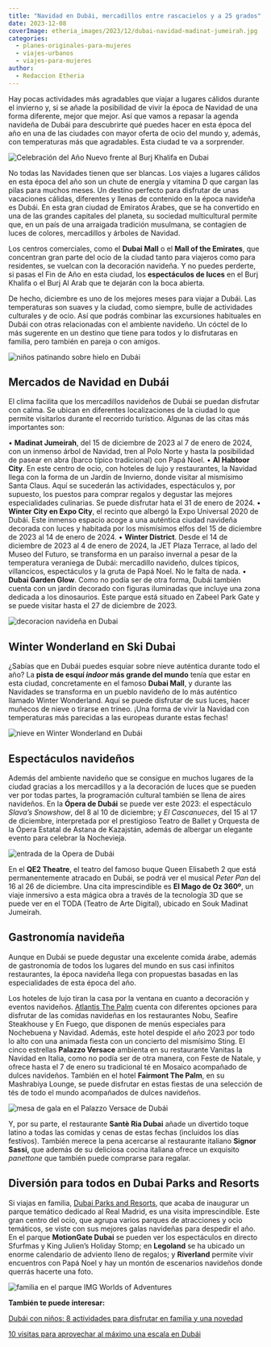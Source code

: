 ```yaml
---
title: "Navidad en Dubái, mercadillos entre rascacielos y a 25 grados"
date: 2023-12-08
coverImage: etheria_images/2023/12/dubai-navidad-madinat-jumeirah.jpg
categories: 
  - planes-originales-para-mujeres
  - viajes-urbanos
  - viajes-para-mujeres
author: 
  - Redaccion Etheria
---
```


Hay pocas actividades más agradables que viajar a lugares cálidos durante el invierno y, 
si se añade la posibilidad de vivir la época de Navidad de una forma diferente, mejor 
que mejor. Así que vamos a repasar la agenda navideña de Dubái para descubrirte qué 
puedes hacer en esta época del año en una de las ciudades con mayor oferta de ocio del 
mundo y, además, con temperaturas más que agradables. Esta ciudad te va a sorprender. 

![Celebración del Año Nuevo frente al Burj Khalifa en Dubai](etheria_images/2023/12/dubai-burj-khalifa-ano-nuevo-667x1000.jpg "Celebración del Año Nuevo frente al Burj Khalifa. © Turismo de Dubái.")

No todas las Navidades tienen que ser blancas. Los viajes a lugares cálidos en esta 
época del año son un chute de energía y vitamina D que cargan las pilas para muchos 
meses. Un destino perfecto para disfrutar de unas vacaciones cálidas, diferentes y 
llenas de contenido en la época navideña es Dubái. En esta gran ciudad de Emiratos 
Árabes, que se ha convertido en una de las grandes capitales del planeta, su sociedad 
multicultural permite que, en un país de una arraigada tradición musulmana, se contagien 
de luces de colores, mercadillos y árboles de Navidad. 

Los centros comerciales, como el **Dubai Mall** o el **Mall of the Emirates**, que 
concentran gran parte del ocio de la ciudad tanto para viajeros como para residentes, se 
vuelcan con la decoración navideña. Y no puedes perderte, si pasas el Fin de Año en esta 
ciudad, los **espectáculos de luces** en el Burj Khalifa o el Burj Al Arab que te 
dejarán con la boca abierta. 

De hecho, diciembre es uno de los mejores meses para viajar a Dubái. Las temperaturas 
son suaves y la ciudad, como siempre, bulle de actividades culturales y de ocio. Así que 
podrás combinar las excursiones habituales en Dubái con otras relacionadas con el 
ambiente navideño. Un cóctel de lo más sugerente en un destino que tiene para todos y lo 
disfrutaras en familia, pero también en pareja o con amigos. 

![niños patinando sobre hielo en Dubái](etheria_images/2023/12/dubai-navidad-patinaje-hielo.jpg "Aunque Dubái viva un eterno verano en Navidad es posible patinar sobre hielo. © Turismo de Dubái.")

## Mercados de Navidad en Dubái

El clima facilita que los mercadillos navideños de Dubái se puedan disfrutar con calma. 
Se ubican en diferentes localizaciones de la ciudad lo que permite visitarlos durante el 
recorrido turístico. Algunas de las citas más importantes son: 

• **Madinat Jumeirah**, del 15 de diciembre de 2023 al 7 de enero de 2024, con un 
inmenso árbol de Navidad, tren al Polo Norte y hasta la posibilidad de pasear en abra 
(barco típico tradicional) con Papá Noel. • **Al Habtoor City**. En este centro de ocio, 
con hoteles de lujo y restaurantes, la Navidad llega con la forma de un Jardín de 
Invierno, donde visitar al mismísimo Santa Claus. Aquí se sucederán las actividades, 
espectáculos y, por supuesto, los puestos para comprar regalos y degustar las mejores 
especialidades culinarias. Se puede disfrutar hata el 31 de enero de 2024. • **Winter 
City en Expo City**, el recinto que albergó la Expo Universal 2020 de Dubái. Este 
inmenso espacio acoge a una auténtica ciudad navideña decorada con luces y habitada por 
los mismísimos elfos del 15 de diciembre de 2023 al 14 de enero de 2024. • **Winter 
District**. Desde el 14 de diciembre de 2023 al 4 de enero de 2024, la JET Plaza 
Terrace, al lado del Museo del Futuro, se transforma en un paraíso invernal a pesar de 
la temperatura veraniega de Dubái: mercadillo navideño, dulces típicos, villancicos, 
espectáculos y la gruta de Papá Noel. No le falta de nada. • **Dubai Garden Glow**. Como 
no podía ser de otra forma, Dubái también cuenta con un jardín decorado con figuras 
iluminadas que incluye una zona dedicada a los dinosaurios. Este parque está situado en 
Zabeel Park Gate y se puede visitar hasta el 27 de diciembre de 2023. 

![decoracion navideña en Dubai](etheria_images/2023/12/dubai-navidad-madinat-jumeirah.jpg "En Madinat Jumeirah se celebra un bonito mercado de Navidad.")

## Winter Wonderland en Ski Dubai

¿Sabías que en Dubái puedes esquiar sobre nieve auténtica durante todo el año? La 
**pista de esquí _indoor_ más grande del mundo** tenía que estar en esta ciudad, 
concretamente en el famoso **Dubai Mall**, y durante las Navidades se transforma en un 
pueblo navideño de lo más auténtico llamado Winter Wonderland. Aquí se puede disfrutar 
de sus luces, hacer muñecos de nieve o tirarse en trineo. ¡Una forma de vivir la Navidad 
con temperaturas más parecidas a las europeas durante estas fechas! 

![nieve en Winter Wonderland en Dubái](etheria_images/2023/12/dubai-navidad-ski-dubai.jpg "Winter Wonderland lleva un pueblo navideño al corazón del Dubai Mall. © Turismo de Dubái.")

## Espectáculos navideños

Además del ambiente navideño que se consigue en muchos lugares de la ciudad gracias a 
los mercadillos y a la decoración de luces que se pueden ver por todas partes, la 
programación cultural también se llena de aires navideños. En la **Ópera de Dubái** se 
puede ver este 2023: el espectáculo _Slava’s Snowshow_, del 8 al 10 de diciembre; y _El 
Cascanueces_, del 15 al 17 de diciembre, interpretada por el prestigioso Teatro de 
Ballet y Orquesta de la Ópera Estatal de Astana de Kazajstán, además de albergar un 
elegante evento para celebrar la Nochevieja. 

![entrada de la Opera de Dubái](etheria_images/2023/12/Dubai-navidad-Opera-House-.jpg "Los espectáculos de la Ópera de Dubái son una cita imprescindible en las Navidades. © Turismo de Dubái.")

En el **QE2 Theatre**, el teatro del famoso buque Queen Elisabeth 2 que está 
permanentemente atracado en Dubái, se podrá ver el musical _Peter Pan_ del 16 al 26 de 
diciembre. Una cita imprescindible es **El Mago de Oz 360º**, un viaje inmersivo a esta 
mágica obra a través de la tecnología 3D que se puede ver en el TODA (Teatro de Arte 
Digital), ubicado en Souk Madinat Jumeirah. 

## Gastronomía navideña

Aunque en Dubái se puede degustar una excelente comida árabe, además de gastronomía de 
todos los lugares del mundo en sus casi infinitos restaurantes, la época navideña llega 
con propuestas basadas en las especialidades de esta época del año. 

Los hoteles de lujo tiran la casa por la ventana en cuanto a decoración y eventos 
navideños. [Atlantis The Palm](https://www.atlantis.com/) cuenta con diferentes opciones 
para disfrutar de las comidas navideñas en los restaurantes Nobu, Seafire Steakhouse y 
En Fuego, que disponen de menús especiales para Nochebuena y Navidad. Además, este hotel 
despide el año 2023 por todo lo alto con una animada fiesta con un concierto del 
mismísimo Sting. El cinco estrellas **Palazzo Versace** ambienta en su restaurante 
Vanitas la Navidad en Italia, como no podía ser de otra manera, con Feste de Natale, y 
ofrece hasta el 7 de enero su tradicional té en Mosaico acompañado de dulces navideños. 
También en el hotel **Fairmont The Palm**, en su Mashrabiya Lounge, se puede disfrutar 
en estas fiestas de una selección de tés de todo el mundo acompañados de dulces 
navideños. 

![mesa de gala en el Palazzo Versace de Dubái](etheria_images/2023/12/Dubai-navidad-Palazzo-Versace.jpg "Elegante mesa en el hotel Palazzo Versace. © Turismo de Dubái.")

Y, por su parte, el restaurante **Santè Ria Dubai** añade un divertido toque latino a 
todas las comidas y cenas de estas fechas (incluidos los días festivos). También merece 
la pena acercarse al restaurante italiano **Signor Sassi,** que además de su deliciosa 
cocina italiana ofrece un exquisito _panettone_ que también puede comprarse para 
regalar. 

## Diversión para todos en Dubai Parks and Resorts

Si viajas en familia, [Dubai Parks and Resorts](http://www.dubaiparksandresorts.com), 
que acaba de inaugurar un parque temático dedicado al Real Madrid, es una visita 
imprescindible. Este gran centro del ocio, que agrupa varios parques de atracciones y 
ocio temáticos, se viste con sus mejores galas navideñas para despedir el año. En el 
parque **MotionGate Dubai** se pueden ver los espectáculos en directo Sfurfmas y King 
Julien’s Holiday Stomp; en **Legoland** se ha ubicado un enorme calendario de adviento 
lleno de regalos; y **Riverland** permite vivir encuentros con Papá Noel y hay un montón 
de escenarios navideños donde querrás hacerte una foto. 

![familia en el parque IMG Worlds of Adventures](etheria_images/2023/12/dubai-navidad-IMG-WORLDS-OF-ADVENTURES-667x1000.jpg "Ambientación navideña en © IMG Worlds of Adventures.")

**También te puede interesar:** 

[Dubái con niños: 8 actividades para disfrutar en familia y una 
novedad](https://etheriamagazine.com/2022/02/25/dubai-con-ninos-actividades-y-excursiones/) 

[10 visitas para aprovechar al máximo una escala en 
Dubái](https://etheriamagazine.com/2019/05/31/como-aprovechar-una-escala-en-dubai/)
